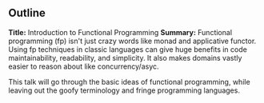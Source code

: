 ## Outline

**Title:** Introduction to Functional Programming
**Summary:** Functional programming (fp) isn't just crazy words like monad and applicative functor. Using fp techniques in classic languages can give huge benefits in code maintainability, readability, and simplicity. It also makes domains vastly easier to reason about like concurrency/asyc.

This talk will go through the basic ideas of functional programming, while leaving out the goofy terminology and fringe programming languages.
